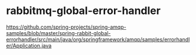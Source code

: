 # rabbitmq-global-error-handler
https://github.com/spring-projects/spring-amqp-samples/blob/master/spring-rabbit-global-errorhandler/src/main/java/org/springframework/amqp/samples/errorhandler/Application.java